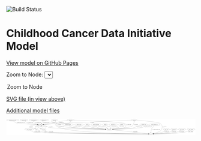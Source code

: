 <link rel='stylesheet' href="assets/style.css">
<link rel='stylesheet' href="https://unpkg.com/leaflet@1.5.1/dist/leaflet.css" integrity="sha512-xwE/Az9zrjBIphAcBb3F6JVqxf46+CDLwfLMHloNu6KEQCAWi6HcDUbeOfBIptF7tcCzusKFjFw2yuvEpDL9wQ==" crossorigin="">
<script type="text/javascript" src="https://code.jquery.com/jquery-3.2.1.min.js"></script>
<script type="text/javascript"  src="https://unpkg.com/leaflet@1.5.1/dist/leaflet.js"></script>
<script type="text/javascript" src="assets/actions.js"></script>

![Build Status](https://github.com/CBIIT/ccdi-model/actions/workflows/model-test-and-deploy.yml/badge.svg)

# Childhood Cancer Data Initiative Model

[View model on GitHub Pages](https://cbiit.github.io/ccdi-model/)



Zoom to Node: <select id="node_select">
  <option value="">Zoom to Node</option>
</select>
<div id="model"></div>

<p>
<a href="./model-desc/ccdi-model.svg">SVG file (in view above)</a>
<p>
<a href="./model-desc">Additional model files</a>
<div id='graph' style='display:off;'>
<svg width="3531pt" height="305pt"
 viewBox="0.00 0.00 3531.03 305.00" xmlns="http://www.w3.org/2000/svg" xmlns:xlink="http://www.w3.org/1999/xlink">
<g id="graph0" class="graph" transform="scale(1 1) rotate(0) translate(4 301)">
<title>Perl</title>
<polygon fill="#ffffff" stroke="transparent" points="-4,4 -4,-301 3527.0329,-301 3527.0329,4 -4,4"/>
<!-- study_personnel -->
<g id="node1" class="node">
<title>study_personnel</title>
<ellipse fill="none" stroke="#000000" cx="425.6897" cy="-105" rx="87.1846" ry="18"/>
<text text-anchor="middle" x="425.6897" y="-101.3" font-family="Times,serif" font-size="14.00" fill="#000000">study_personnel</text>
</g>
<!-- study -->
<g id="node25" class="node">
<title>study</title>
<ellipse fill="none" stroke="#000000" cx="2699.6897" cy="-18" rx="36.2938" ry="18"/>
<text text-anchor="middle" x="2699.6897" y="-14.3" font-family="Times,serif" font-size="14.00" fill="#000000">study</text>
</g>
<!-- study_personnel&#45;&gt;study -->
<g id="edge18" class="edge">
<title>study_personnel&#45;&gt;study</title>
<path fill="none" stroke="#000000" d="M446.7375,-87.4143C462.4416,-75.4713 485.0141,-60.6782 507.6897,-54 614.0764,-22.668 2344.2606,-18.547 2652.8043,-18.0605"/>
<polygon fill="#000000" stroke="#000000" points="2653.1808,-21.56 2663.1754,-18.0447 2653.1701,-14.56 2653.1808,-21.56"/>
<text text-anchor="middle" x="577.1897" y="-57.8" font-family="Times,serif" font-size="14.00" fill="#000000">of_study_personnel</text>
</g>
<!-- treatment_response -->
<g id="node2" class="node">
<title>treatment_response</title>
<ellipse fill="none" stroke="#000000" cx="1147.6897" cy="-192" rx="104.7816" ry="18"/>
<text text-anchor="middle" x="1147.6897" y="-188.3" font-family="Times,serif" font-size="14.00" fill="#000000">treatment_response</text>
</g>
<!-- participant -->
<g id="node4" class="node">
<title>participant</title>
<ellipse fill="none" stroke="#000000" cx="1919.6897" cy="-105" rx="62.2891" ry="18"/>
<text text-anchor="middle" x="1919.6897" y="-101.3" font-family="Times,serif" font-size="14.00" fill="#000000">participant</text>
</g>
<!-- treatment_response&#45;&gt;participant -->
<g id="edge16" class="edge">
<title>treatment_response&#45;&gt;participant</title>
<path fill="none" stroke="#000000" d="M1169.1842,-174.153C1184.6832,-162.4158 1206.6709,-147.9801 1228.6897,-141 1286.4189,-122.6994 1681.9538,-110.8925 1847.2908,-106.7042"/>
<polygon fill="#000000" stroke="#000000" points="1847.459,-110.2012 1857.368,-106.4511 1847.2832,-103.2034 1847.459,-110.2012"/>
<text text-anchor="middle" x="1311.6897" y="-144.8" font-family="Times,serif" font-size="14.00" fill="#000000">of_treatment_response</text>
</g>
<!-- diagnosis -->
<g id="node3" class="node">
<title>diagnosis</title>
<ellipse fill="none" stroke="#000000" cx="896.6897" cy="-279" rx="54.6905" ry="18"/>
<text text-anchor="middle" x="896.6897" y="-275.3" font-family="Times,serif" font-size="14.00" fill="#000000">diagnosis</text>
</g>
<!-- diagnosis&#45;&gt;participant -->
<g id="edge26" class="edge">
<title>diagnosis&#45;&gt;participant</title>
<path fill="none" stroke="#000000" d="M910.464,-261.3128C914.444,-255.669 918.5545,-249.2592 921.6897,-243 936.167,-214.0976 919.7618,-194.58 944.6897,-174 966.2965,-156.1619 1166.7855,-143.5302 1194.6897,-141 1432.6721,-119.4209 1715.859,-110.0583 1846.7259,-106.6537"/>
<polygon fill="#000000" stroke="#000000" points="1847.1119,-110.145 1857.019,-106.3901 1846.9326,-103.1473 1847.1119,-110.145"/>
<text text-anchor="middle" x="989.1897" y="-188.3" font-family="Times,serif" font-size="14.00" fill="#000000">of_diagnosis</text>
</g>
<!-- sample -->
<g id="node12" class="node">
<title>sample</title>
<ellipse fill="none" stroke="#000000" cx="634.6897" cy="-192" rx="44.393" ry="18"/>
<text text-anchor="middle" x="634.6897" y="-188.3" font-family="Times,serif" font-size="14.00" fill="#000000">sample</text>
</g>
<!-- diagnosis&#45;&gt;sample -->
<g id="edge25" class="edge">
<title>diagnosis&#45;&gt;sample</title>
<path fill="none" stroke="#000000" d="M868.4908,-263.507C857.2814,-257.2526 844.3113,-249.8953 832.6897,-243 821.8719,-236.5815 820.365,-232.681 808.6897,-228 769.7299,-212.3798 723.0289,-203.194 687.8224,-198.0155"/>
<polygon fill="#000000" stroke="#000000" points="688.1414,-194.526 677.751,-196.5968 687.165,-201.4576 688.1414,-194.526"/>
<text text-anchor="middle" x="877.1897" y="-231.8" font-family="Times,serif" font-size="14.00" fill="#000000">of_diagnosis</text>
</g>
<!-- participant&#45;&gt;study -->
<g id="edge35" class="edge">
<title>participant&#45;&gt;study</title>
<path fill="none" stroke="#000000" d="M1977.9975,-98.4964C2127.0792,-81.8681 2519.8433,-38.0598 2654.0072,-23.0954"/>
<polygon fill="#000000" stroke="#000000" points="2654.4071,-26.5725 2663.9575,-21.9855 2653.6311,-19.6157 2654.4071,-26.5725"/>
<text text-anchor="middle" x="2407.1897" y="-57.8" font-family="Times,serif" font-size="14.00" fill="#000000">of_participant</text>
</g>
<!-- study_arm -->
<g id="node5" class="node">
<title>study_arm</title>
<ellipse fill="none" stroke="#000000" cx="2987.6897" cy="-105" rx="59.5901" ry="18"/>
<text text-anchor="middle" x="2987.6897" y="-101.3" font-family="Times,serif" font-size="14.00" fill="#000000">study_arm</text>
</g>
<!-- study_arm&#45;&gt;study -->
<g id="edge30" class="edge">
<title>study_arm&#45;&gt;study</title>
<path fill="none" stroke="#000000" d="M2968.0428,-87.8836C2953.8786,-76.4816 2933.7896,-62.1461 2913.6897,-54 2883.9836,-41.9607 2799.2241,-30.0214 2745.7201,-23.3679"/>
<polygon fill="#000000" stroke="#000000" points="2745.8135,-19.8532 2735.4616,-22.1093 2744.9609,-26.8011 2745.8135,-19.8532"/>
<text text-anchor="middle" x="2990.1897" y="-57.8" font-family="Times,serif" font-size="14.00" fill="#000000">of_study_arm</text>
</g>
<!-- radiology_file -->
<g id="node6" class="node">
<title>radiology_file</title>
<ellipse fill="none" stroke="#000000" cx="2562.6897" cy="-192" rx="73.387" ry="18"/>
<text text-anchor="middle" x="2562.6897" y="-188.3" font-family="Times,serif" font-size="14.00" fill="#000000">radiology_file</text>
</g>
<!-- radiology_file&#45;&gt;participant -->
<g id="edge13" class="edge">
<title>radiology_file&#45;&gt;participant</title>
<path fill="none" stroke="#000000" d="M2507.679,-180.0098C2474.7561,-172.4547 2436.3545,-162.8661 2420.6897,-156 2409.5123,-151.1007 2409.2489,-144.9146 2397.6897,-141 2324.7142,-116.2861 2107.24,-108.4895 1992.4721,-106.067"/>
<polygon fill="#000000" stroke="#000000" points="1992.437,-102.5657 1982.3681,-105.862 1992.295,-109.5642 1992.437,-102.5657"/>
<text text-anchor="middle" x="2479.6897" y="-144.8" font-family="Times,serif" font-size="14.00" fill="#000000">of_radiology_file</text>
</g>
<!-- methylation_array_file -->
<g id="node7" class="node">
<title>methylation_array_file</title>
<ellipse fill="none" stroke="#000000" cx="115.6897" cy="-279" rx="115.8798" ry="18"/>
<text text-anchor="middle" x="115.6897" y="-275.3" font-family="Times,serif" font-size="14.00" fill="#000000">methylation_array_file</text>
</g>
<!-- methylation_array_file&#45;&gt;sample -->
<g id="edge17" class="edge">
<title>methylation_array_file&#45;&gt;sample</title>
<path fill="none" stroke="#000000" d="M130.7496,-261.0699C141.6497,-249.4554 157.4473,-235.1977 174.6897,-228 211.294,-212.7199 466.6168,-199.5343 580.3024,-194.3489"/>
<polygon fill="#000000" stroke="#000000" points="580.6929,-197.8349 590.5246,-193.8869 580.3768,-190.8421 580.6929,-197.8349"/>
<text text-anchor="middle" x="266.1897" y="-231.8" font-family="Times,serif" font-size="14.00" fill="#000000">of_methylation_array_file</text>
</g>
<!-- cytogenomic_file -->
<g id="node8" class="node">
<title>cytogenomic_file</title>
<ellipse fill="none" stroke="#000000" cx="509.6897" cy="-279" rx="89.8845" ry="18"/>
<text text-anchor="middle" x="509.6897" y="-275.3" font-family="Times,serif" font-size="14.00" fill="#000000">cytogenomic_file</text>
</g>
<!-- cytogenomic_file&#45;&gt;sample -->
<g id="edge27" class="edge">
<title>cytogenomic_file&#45;&gt;sample</title>
<path fill="none" stroke="#000000" d="M508.0496,-260.9883C508.0581,-250.2211 509.9429,-236.9412 517.6897,-228 526.7686,-217.5213 556.9857,-208.3724 584.4355,-201.9198"/>
<polygon fill="#000000" stroke="#000000" points="585.3996,-205.2902 594.3791,-199.6671 583.8529,-198.4632 585.3996,-205.2902"/>
<text text-anchor="middle" x="589.1897" y="-231.8" font-family="Times,serif" font-size="14.00" fill="#000000">of_cytogenomic_file</text>
</g>
<!-- clinical_measure_file -->
<g id="node9" class="node">
<title>clinical_measure_file</title>
<ellipse fill="none" stroke="#000000" cx="2762.6897" cy="-192" rx="108.5808" ry="18"/>
<text text-anchor="middle" x="2762.6897" y="-188.3" font-family="Times,serif" font-size="14.00" fill="#000000">clinical_measure_file</text>
</g>
<!-- clinical_measure_file&#45;&gt;participant -->
<g id="edge1" class="edge">
<title>clinical_measure_file&#45;&gt;participant</title>
<path fill="none" stroke="#000000" d="M2684.2067,-179.4767C2632.8898,-171.0229 2573.2855,-160.5988 2561.6897,-156 2550.3453,-151.5009 2550.2819,-144.8158 2538.6897,-141 2487.9947,-124.3128 2144.3641,-111.8754 1992.0845,-107.1178"/>
<polygon fill="#000000" stroke="#000000" points="1992.0003,-103.6136 1981.8967,-106.8021 1991.7834,-110.6103 1992.0003,-103.6136"/>
<text text-anchor="middle" x="2647.6897" y="-144.8" font-family="Times,serif" font-size="14.00" fill="#000000">of_clinical_measure_file</text>
</g>
<!-- clinical_measure_file&#45;&gt;study -->
<g id="edge2" class="edge">
<title>clinical_measure_file&#45;&gt;study</title>
<path fill="none" stroke="#000000" d="M2754.0736,-173.638C2748.8855,-163.5102 2741.7346,-150.9993 2733.6897,-141 2726.1933,-131.6825 2719.2678,-133.5781 2713.6897,-123 2701.1576,-99.2345 2698.3697,-68.3981 2698.2857,-46.3011"/>
<polygon fill="#000000" stroke="#000000" points="2701.7864,-46.2742 2698.4309,-36.2248 2694.7871,-46.1733 2701.7864,-46.2742"/>
<text text-anchor="middle" x="2799.6897" y="-101.3" font-family="Times,serif" font-size="14.00" fill="#000000">of_clinical_measure_file</text>
</g>
<!-- medical_history -->
<g id="node10" class="node">
<title>medical_history</title>
<ellipse fill="none" stroke="#000000" cx="1355.6897" cy="-192" rx="85.2851" ry="18"/>
<text text-anchor="middle" x="1355.6897" y="-188.3" font-family="Times,serif" font-size="14.00" fill="#000000">medical_history</text>
</g>
<!-- medical_history&#45;&gt;participant -->
<g id="edge15" class="edge">
<title>medical_history&#45;&gt;participant</title>
<path fill="none" stroke="#000000" d="M1373.5856,-174.2835C1386.5984,-162.6063 1405.2719,-148.1884 1424.6897,-141 1463.2894,-126.7105 1720.0308,-113.6966 1847.7732,-108.0147"/>
<polygon fill="#000000" stroke="#000000" points="1848.0249,-111.5071 1857.8608,-107.5693 1847.7161,-104.5139 1848.0249,-111.5071"/>
<text text-anchor="middle" x="1492.6897" y="-144.8" font-family="Times,serif" font-size="14.00" fill="#000000">of_medical_history</text>
</g>
<!-- survival -->
<g id="node11" class="node">
<title>survival</title>
<ellipse fill="none" stroke="#000000" cx="1506.6897" cy="-192" rx="48.1917" ry="18"/>
<text text-anchor="middle" x="1506.6897" y="-188.3" font-family="Times,serif" font-size="14.00" fill="#000000">survival</text>
</g>
<!-- survival&#45;&gt;participant -->
<g id="edge34" class="edge">
<title>survival&#45;&gt;participant</title>
<path fill="none" stroke="#000000" d="M1529.3515,-176.0911C1547.2985,-164.3433 1573.4631,-149.051 1598.6897,-141 1643.7103,-126.6318 1768.5867,-115.5786 1848.6564,-109.7033"/>
<polygon fill="#000000" stroke="#000000" points="1848.9533,-113.1911 1858.6745,-108.978 1848.4478,-106.2094 1848.9533,-113.1911"/>
<text text-anchor="middle" x="1638.1897" y="-144.8" font-family="Times,serif" font-size="14.00" fill="#000000">of_survival</text>
</g>
<!-- sample&#45;&gt;participant -->
<g id="edge4" class="edge">
<title>sample&#45;&gt;participant</title>
<path fill="none" stroke="#000000" d="M672.955,-182.7576C698.4132,-176.2185 732.427,-166.7289 761.6897,-156 776.8158,-150.4541 779.0007,-144.662 794.6897,-141 896.531,-117.2288 1614.69,-108.0403 1847.2241,-105.6679"/>
<polygon fill="#000000" stroke="#000000" points="1847.305,-109.1673 1857.2692,-105.5666 1847.2343,-102.1677 1847.305,-109.1673"/>
<text text-anchor="middle" x="831.1897" y="-144.8" font-family="Times,serif" font-size="14.00" fill="#000000">of_sample</text>
</g>
<!-- pdx -->
<g id="node17" class="node">
<title>pdx</title>
<ellipse fill="none" stroke="#000000" cx="558.6897" cy="-105" rx="27.8951" ry="18"/>
<text text-anchor="middle" x="558.6897" y="-101.3" font-family="Times,serif" font-size="14.00" fill="#000000">pdx</text>
</g>
<!-- sample&#45;&gt;pdx -->
<g id="edge5" class="edge">
<title>sample&#45;&gt;pdx</title>
<path fill="none" stroke="#000000" d="M590.398,-190.7385C535.898,-188.1441 448.0583,-180.2167 427.6897,-156 406.1797,-130.4262 450.3849,-146.7079 521.6897,-123 523.6216,-122.3577 525.5819,-121.6353 527.5404,-120.8586"/>
<polygon fill="#000000" stroke="#000000" points="529.4187,-123.8572 537.1773,-116.6422 526.6128,-117.4441 529.4187,-123.8572"/>
<text text-anchor="middle" x="464.1897" y="-144.8" font-family="Times,serif" font-size="14.00" fill="#000000">of_sample</text>
</g>
<!-- cell_line -->
<g id="node21" class="node">
<title>cell_line</title>
<ellipse fill="none" stroke="#000000" cx="689.6897" cy="-105" rx="49.2915" ry="18"/>
<text text-anchor="middle" x="689.6897" y="-101.3" font-family="Times,serif" font-size="14.00" fill="#000000">cell_line</text>
</g>
<!-- sample&#45;&gt;cell_line -->
<g id="edge3" class="edge">
<title>sample&#45;&gt;cell_line</title>
<path fill="none" stroke="#000000" d="M610.2578,-176.7458C597.4836,-166.7999 586.1225,-153.4082 594.6897,-141 600.3736,-132.7678 619.6736,-124.7626 639.4067,-118.3996"/>
<polygon fill="#000000" stroke="#000000" points="640.5495,-121.7098 649.0709,-115.4141 638.4833,-115.0217 640.5495,-121.7098"/>
<text text-anchor="middle" x="631.1897" y="-144.8" font-family="Times,serif" font-size="14.00" fill="#000000">of_sample</text>
</g>
<!-- family_relationship -->
<g id="node13" class="node">
<title>family_relationship</title>
<ellipse fill="none" stroke="#000000" cx="1672.6897" cy="-192" rx="100.1823" ry="18"/>
<text text-anchor="middle" x="1672.6897" y="-188.3" font-family="Times,serif" font-size="14.00" fill="#000000">family_relationship</text>
</g>
<!-- family_relationship&#45;&gt;participant -->
<g id="edge14" class="edge">
<title>family_relationship&#45;&gt;participant</title>
<path fill="none" stroke="#000000" d="M1674.7928,-174.001C1677.0709,-162.8151 1681.8146,-149.074 1691.6897,-141 1715.1031,-121.8569 1790.1666,-112.7727 1847.8353,-108.5407"/>
<polygon fill="#000000" stroke="#000000" points="1848.2877,-112.0177 1858.0197,-107.8297 1847.8002,-105.0347 1848.2877,-112.0177"/>
<text text-anchor="middle" x="1771.1897" y="-144.8" font-family="Times,serif" font-size="14.00" fill="#000000">of_family_relationship</text>
</g>
<!-- generic_file -->
<g id="node14" class="node">
<title>generic_file</title>
<ellipse fill="none" stroke="#000000" cx="1197.6897" cy="-279" rx="65.7887" ry="18"/>
<text text-anchor="middle" x="1197.6897" y="-275.3" font-family="Times,serif" font-size="14.00" fill="#000000">generic_file</text>
</g>
<!-- generic_file&#45;&gt;participant -->
<g id="edge32" class="edge">
<title>generic_file&#45;&gt;participant</title>
<path fill="none" stroke="#000000" d="M1262.9808,-277.0127C1482.9396,-270.0049 2185.0053,-244.9701 2217.6897,-210 2238.6847,-187.5368 2234.7347,-162.4337 2212.6897,-141 2197.0527,-125.7966 2072.6694,-114.895 1991.0686,-109.2962"/>
<polygon fill="#000000" stroke="#000000" points="1991.0578,-105.7876 1980.845,-108.607 1990.5869,-112.7718 1991.0578,-105.7876"/>
<text text-anchor="middle" x="2284.6897" y="-188.3" font-family="Times,serif" font-size="14.00" fill="#000000">of_generic_file</text>
</g>
<!-- generic_file&#45;&gt;sample -->
<g id="edge33" class="edge">
<title>generic_file&#45;&gt;sample</title>
<path fill="none" stroke="#000000" d="M1136.6365,-272.2563C1090.3927,-266.4522 1025.5119,-256.8132 969.6897,-243 949.6339,-238.0372 945.8259,-232.626 925.6897,-228 844.2519,-209.2906 747.6111,-199.7733 688.7444,-195.3522"/>
<polygon fill="#000000" stroke="#000000" points="688.7891,-191.8463 678.5611,-194.6101 688.2802,-198.8277 688.7891,-191.8463"/>
<text text-anchor="middle" x="1022.6897" y="-231.8" font-family="Times,serif" font-size="14.00" fill="#000000">of_generic_file</text>
</g>
<!-- generic_file&#45;&gt;study -->
<g id="edge31" class="edge">
<title>generic_file&#45;&gt;study</title>
<path fill="none" stroke="#000000" d="M1197.6902,-260.8538C1196.6478,-249.6075 1193.2789,-235.8544 1183.6897,-228 1139.228,-191.5821 964.8894,-252.0298 925.6897,-210 914.7768,-198.2992 915.5605,-186.3854 925.6897,-174 1038.3811,-36.2075 2383.989,-20.0835 2653.0441,-18.2348"/>
<polygon fill="#000000" stroke="#000000" points="2653.2688,-21.7335 2663.2456,-18.1681 2653.2229,-14.7337 2653.2688,-21.7335"/>
<text text-anchor="middle" x="1033.6897" y="-144.8" font-family="Times,serif" font-size="14.00" fill="#000000">of_generic_file</text>
</g>
<!-- publication -->
<g id="node15" class="node">
<title>publication</title>
<ellipse fill="none" stroke="#000000" cx="3128.6897" cy="-105" rx="63.0888" ry="18"/>
<text text-anchor="middle" x="3128.6897" y="-101.3" font-family="Times,serif" font-size="14.00" fill="#000000">publication</text>
</g>
<!-- publication&#45;&gt;study -->
<g id="edge23" class="edge">
<title>publication&#45;&gt;study</title>
<path fill="none" stroke="#000000" d="M3106.2834,-88.0314C3089.6526,-76.387 3065.9233,-61.6974 3042.6897,-54 2988.9063,-36.1813 2827.1877,-25.0336 2746.5139,-20.4318"/>
<polygon fill="#000000" stroke="#000000" points="2746.335,-16.9163 2736.1549,-19.8515 2745.9435,-23.9054 2746.335,-16.9163"/>
<text text-anchor="middle" x="3125.6897" y="-57.8" font-family="Times,serif" font-size="14.00" fill="#000000">of_publication</text>
</g>
<!-- pathology_file -->
<g id="node16" class="node">
<title>pathology_file</title>
<ellipse fill="none" stroke="#000000" cx="325.6897" cy="-279" rx="76.0865" ry="18"/>
<text text-anchor="middle" x="325.6897" y="-275.3" font-family="Times,serif" font-size="14.00" fill="#000000">pathology_file</text>
</g>
<!-- pathology_file&#45;&gt;sample -->
<g id="edge29" class="edge">
<title>pathology_file&#45;&gt;sample</title>
<path fill="none" stroke="#000000" d="M341.3842,-260.9244C352.3321,-249.5571 367.9363,-235.6411 384.6897,-228 418.7033,-212.4867 518.312,-201.6683 581.0481,-196.1728"/>
<polygon fill="#000000" stroke="#000000" points="581.5011,-199.6469 591.1651,-195.3046 580.9025,-192.6725 581.5011,-199.6469"/>
<text text-anchor="middle" x="445.6897" y="-231.8" font-family="Times,serif" font-size="14.00" fill="#000000">of_pathology_file</text>
</g>
<!-- pdx&#45;&gt;sample -->
<g id="edge7" class="edge">
<title>pdx&#45;&gt;sample</title>
<path fill="none" stroke="#000000" d="M545.762,-121.1772C538.9852,-131.743 533.4529,-145.479 540.6897,-156 546.5676,-164.5453 567.2043,-172.906 587.6493,-179.416"/>
<polygon fill="#000000" stroke="#000000" points="586.7029,-182.7865 597.2893,-182.3631 588.7495,-176.0923 586.7029,-182.7865"/>
<text text-anchor="middle" x="564.6897" y="-144.8" font-family="Times,serif" font-size="14.00" fill="#000000">of_pdx</text>
</g>
<!-- pdx&#45;&gt;study -->
<g id="edge6" class="edge">
<title>pdx&#45;&gt;study</title>
<path fill="none" stroke="#000000" d="M581.6709,-94.3217C609.7504,-81.8904 659.0424,-62.0379 703.6897,-54 802.6122,-36.191 2361.6359,-21.0935 2652.988,-18.4201"/>
<polygon fill="#000000" stroke="#000000" points="2653.236,-21.918 2663.2036,-18.3267 2653.172,-14.9183 2653.236,-21.918"/>
<text text-anchor="middle" x="727.6897" y="-57.8" font-family="Times,serif" font-size="14.00" fill="#000000">of_pdx</text>
</g>
<!-- exposure -->
<g id="node18" class="node">
<title>exposure</title>
<ellipse fill="none" stroke="#000000" cx="1843.6897" cy="-192" rx="53.0913" ry="18"/>
<text text-anchor="middle" x="1843.6897" y="-188.3" font-family="Times,serif" font-size="14.00" fill="#000000">exposure</text>
</g>
<!-- exposure&#45;&gt;participant -->
<g id="edge8" class="edge">
<title>exposure&#45;&gt;participant</title>
<path fill="none" stroke="#000000" d="M1847.3398,-174.0273C1850.1679,-163.5378 1854.9465,-150.5353 1862.6897,-141 1867.1512,-135.5059 1872.6853,-130.5988 1878.5363,-126.3078"/>
<polygon fill="#000000" stroke="#000000" points="1880.892,-128.9422 1887.2475,-120.4653 1876.9928,-123.1287 1880.892,-128.9422"/>
<text text-anchor="middle" x="1906.1897" y="-144.8" font-family="Times,serif" font-size="14.00" fill="#000000">of_exposure</text>
</g>
<!-- molecular_test -->
<g id="node19" class="node">
<title>molecular_test</title>
<ellipse fill="none" stroke="#000000" cx="1994.6897" cy="-192" rx="79.8859" ry="18"/>
<text text-anchor="middle" x="1994.6897" y="-188.3" font-family="Times,serif" font-size="14.00" fill="#000000">molecular_test</text>
</g>
<!-- molecular_test&#45;&gt;participant -->
<g id="edge24" class="edge">
<title>molecular_test&#45;&gt;participant</title>
<path fill="none" stroke="#000000" d="M1979.1497,-173.9735C1968.3179,-161.4087 1953.7119,-144.4657 1941.687,-130.5168"/>
<polygon fill="#000000" stroke="#000000" points="1944.1336,-127.9945 1934.9533,-122.7057 1938.8317,-132.5651 1944.1336,-127.9945"/>
<text text-anchor="middle" x="2025.6897" y="-144.8" font-family="Times,serif" font-size="14.00" fill="#000000">of_molecular_test</text>
</g>
<!-- synonym -->
<g id="node20" class="node">
<title>synonym</title>
<ellipse fill="none" stroke="#000000" cx="2386.6897" cy="-279" rx="51.9908" ry="18"/>
<text text-anchor="middle" x="2386.6897" y="-275.3" font-family="Times,serif" font-size="14.00" fill="#000000">synonym</text>
</g>
<!-- synonym&#45;&gt;participant -->
<g id="edge20" class="edge">
<title>synonym&#45;&gt;participant</title>
<path fill="none" stroke="#000000" d="M2386.032,-260.9256C2384.2264,-237.7907 2377.7195,-197.8569 2354.6897,-174 2323.3547,-141.5397 2302.7347,-150.7775 2258.6897,-141 2168.0101,-120.8701 2061.104,-111.8915 1991.9482,-107.9571"/>
<polygon fill="#000000" stroke="#000000" points="1991.7802,-104.4427 1981.6037,-107.3902 1991.3972,-111.4323 1991.7802,-104.4427"/>
<text text-anchor="middle" x="2418.1897" y="-188.3" font-family="Times,serif" font-size="14.00" fill="#000000">of_synonym</text>
</g>
<!-- synonym&#45;&gt;sample -->
<g id="edge22" class="edge">
<title>synonym&#45;&gt;sample</title>
<path fill="none" stroke="#000000" d="M2334.815,-276.9012C2144.952,-269.1492 1469.9691,-240.971 913.6897,-210 835.4454,-205.6437 744.9233,-199.6228 688.7309,-195.7696"/>
<polygon fill="#000000" stroke="#000000" points="688.8654,-192.2707 678.6488,-195.0762 688.3851,-199.2542 688.8654,-192.2707"/>
<text text-anchor="middle" x="1603.1897" y="-231.8" font-family="Times,serif" font-size="14.00" fill="#000000">of_synonym</text>
</g>
<!-- synonym&#45;&gt;study -->
<g id="edge21" class="edge">
<title>synonym&#45;&gt;study</title>
<path fill="none" stroke="#000000" d="M2438.0584,-275.4749C2558.4512,-266.7069 2850.9404,-242.2742 2880.6897,-210 2917.7713,-169.7714 2916.9328,-131.9138 2885.6897,-87 2868.9454,-62.929 2792.1925,-40.3539 2742.6636,-27.9332"/>
<polygon fill="#000000" stroke="#000000" points="2743.3901,-24.5076 2732.8431,-25.5136 2741.7154,-31.3044 2743.3901,-24.5076"/>
<text text-anchor="middle" x="2951.1897" y="-144.8" font-family="Times,serif" font-size="14.00" fill="#000000">of_synonym</text>
</g>
<!-- cell_line&#45;&gt;sample -->
<g id="edge10" class="edge">
<title>cell_line&#45;&gt;sample</title>
<path fill="none" stroke="#000000" d="M683.5406,-123.2076C679.7259,-133.2872 674.2933,-145.8012 667.6897,-156 665.0631,-160.0567 661.9702,-164.0916 658.7488,-167.9133"/>
<polygon fill="#000000" stroke="#000000" points="656.1154,-165.6075 652.0642,-175.3972 661.3362,-170.2706 656.1154,-165.6075"/>
<text text-anchor="middle" x="717.1897" y="-144.8" font-family="Times,serif" font-size="14.00" fill="#000000">of_cell_line</text>
</g>
<!-- cell_line&#45;&gt;study -->
<g id="edge9" class="edge">
<title>cell_line&#45;&gt;study</title>
<path fill="none" stroke="#000000" d="M714.4129,-89.1649C734.9876,-76.9511 765.5245,-60.999 794.6897,-54 887.7285,-31.6727 2369.0383,-20.2953 2652.8738,-18.3149"/>
<polygon fill="#000000" stroke="#000000" points="2653.248,-21.8125 2663.2234,-18.2431 2653.1994,-14.8126 2653.248,-21.8125"/>
<text text-anchor="middle" x="835.1897" y="-57.8" font-family="Times,serif" font-size="14.00" fill="#000000">of_cell_line</text>
</g>
<!-- treatment -->
<g id="node22" class="node">
<title>treatment</title>
<ellipse fill="none" stroke="#000000" cx="2150.6897" cy="-192" rx="57.6901" ry="18"/>
<text text-anchor="middle" x="2150.6897" y="-188.3" font-family="Times,serif" font-size="14.00" fill="#000000">treatment</text>
</g>
<!-- treatment&#45;&gt;participant -->
<g id="edge11" class="edge">
<title>treatment&#45;&gt;participant</title>
<path fill="none" stroke="#000000" d="M2135.4878,-174.2464C2124.8944,-163.0151 2109.8154,-149.1297 2093.6897,-141 2061.7369,-124.8911 2023.0152,-115.9893 1990.2196,-111.0707"/>
<polygon fill="#000000" stroke="#000000" points="1990.6359,-107.5948 1980.246,-109.6685 1989.6613,-114.5267 1990.6359,-107.5948"/>
<text text-anchor="middle" x="2161.6897" y="-144.8" font-family="Times,serif" font-size="14.00" fill="#000000">of_treatment</text>
</g>
<!-- sequencing_file -->
<g id="node23" class="node">
<title>sequencing_file</title>
<ellipse fill="none" stroke="#000000" cx="700.6897" cy="-279" rx="83.3857" ry="18"/>
<text text-anchor="middle" x="700.6897" y="-275.3" font-family="Times,serif" font-size="14.00" fill="#000000">sequencing_file</text>
</g>
<!-- sequencing_file&#45;&gt;sample -->
<g id="edge12" class="edge">
<title>sequencing_file&#45;&gt;sample</title>
<path fill="none" stroke="#000000" d="M687.0145,-260.9735C677.5091,-248.4437 664.7008,-231.56 654.1358,-217.6335"/>
<polygon fill="#000000" stroke="#000000" points="656.7294,-215.2613 647.8971,-209.4097 651.1526,-219.492 656.7294,-215.2613"/>
<text text-anchor="middle" x="738.1897" y="-231.8" font-family="Times,serif" font-size="14.00" fill="#000000">of_sequencing_file</text>
</g>
<!-- study_admin -->
<g id="node24" class="node">
<title>study_admin</title>
<ellipse fill="none" stroke="#000000" cx="3279.6897" cy="-105" rx="70.3881" ry="18"/>
<text text-anchor="middle" x="3279.6897" y="-101.3" font-family="Times,serif" font-size="14.00" fill="#000000">study_admin</text>
</g>
<!-- study_admin&#45;&gt;study -->
<g id="edge19" class="edge">
<title>study_admin&#45;&gt;study</title>
<path fill="none" stroke="#000000" d="M3253.9967,-88.1052C3234.6813,-76.336 3207.111,-61.4604 3180.6897,-54 3099.9518,-31.2025 2850.937,-22.038 2746.523,-19.1315"/>
<polygon fill="#000000" stroke="#000000" points="2746.3808,-15.6265 2736.2895,-18.8539 2746.1909,-22.6239 2746.3808,-15.6265"/>
<text text-anchor="middle" x="3273.1897" y="-57.8" font-family="Times,serif" font-size="14.00" fill="#000000">of_study_admin</text>
</g>
<!-- study_funding -->
<g id="node26" class="node">
<title>study_funding</title>
<ellipse fill="none" stroke="#000000" cx="3445.6897" cy="-105" rx="77.1866" ry="18"/>
<text text-anchor="middle" x="3445.6897" y="-101.3" font-family="Times,serif" font-size="14.00" fill="#000000">study_funding</text>
</g>
<!-- study_funding&#45;&gt;study -->
<g id="edge28" class="edge">
<title>study_funding&#45;&gt;study</title>
<path fill="none" stroke="#000000" d="M3416.8265,-88.2418C3394.823,-76.3774 3363.352,-61.3221 3333.6897,-54 3222.4251,-26.5345 2873.7252,-19.9361 2746.6318,-18.4262"/>
<polygon fill="#000000" stroke="#000000" points="2746.4878,-14.9245 2736.4487,-18.3106 2746.4083,-21.924 2746.4878,-14.9245"/>
<text text-anchor="middle" x="3436.6897" y="-57.8" font-family="Times,serif" font-size="14.00" fill="#000000">of_study_funding</text>
</g>
</g>
</svg>
</div>
